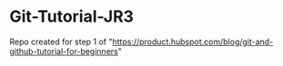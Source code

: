 # Git-Tutorial-JR3
Repo created for step 1 of "https://product.hubspot.com/blog/git-and-github-tutorial-for-beginners"
